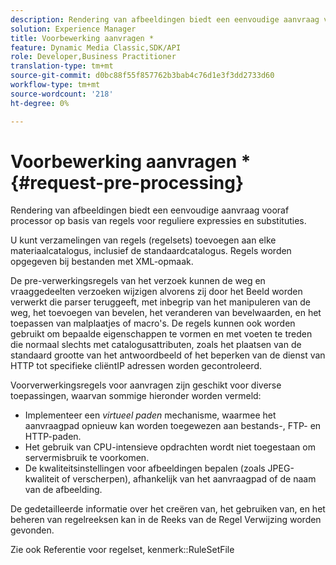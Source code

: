 ```yaml
---
description: Rendering van afbeeldingen biedt een eenvoudige aanvraag vooraf processor op basis van regels voor reguliere expressies en substituties.
solution: Experience Manager
title: Voorbewerking aanvragen *
feature: Dynamic Media Classic,SDK/API
role: Developer,Business Practitioner
translation-type: tm+mt
source-git-commit: d0bc88f55f857762b3bab4c76d1e3f3dd2733d60
workflow-type: tm+mt
source-wordcount: '218'
ht-degree: 0%

---
```



# Voorbewerking aanvragen *{#request-pre-processing}

Rendering van afbeeldingen biedt een eenvoudige aanvraag vooraf processor op basis van regels voor reguliere expressies en substituties.

U kunt verzamelingen van regels (regelsets) toevoegen aan elke materiaalcatalogus, inclusief de standaardcatalogus. Regels worden opgegeven bij bestanden met XML-opmaak.

De pre-verwerkingsregels van het verzoek kunnen de weg en vraaggedeelten verzoeken wijzigen alvorens zij door het Beeld worden verwerkt die parser teruggeeft, met inbegrip van het manipuleren van de weg, het toevoegen van bevelen, het veranderen van bevelwaarden, en het toepassen van malplaatjes of macro&#39;s. De regels kunnen ook worden gebruikt om bepaalde eigenschappen te vormen en met voeten te treden die normaal slechts met catalogusattributen, zoals het plaatsen van de standaard grootte van het antwoordbeeld of het beperken van de dienst van HTTP tot specifieke cliëntIP adressen worden gecontroleerd.

Voorverwerkingsregels voor aanvragen zijn geschikt voor diverse toepassingen, waarvan sommige hieronder worden vermeld:

* Implementeer een *virtueel paden* mechanisme, waarmee het aanvraagpad opnieuw kan worden toegewezen aan bestands-, FTP- en HTTP-paden.
* Het gebruik van CPU-intensieve opdrachten wordt niet toegestaan om servermisbruik te voorkomen.
* De kwaliteitsinstellingen voor afbeeldingen bepalen (zoals JPEG-kwaliteit of verscherpen), afhankelijk van het aanvraagpad of de naam van de afbeelding.

De gedetailleerde informatie over het creëren van, het gebruiken van, en het beheren van regelreeksen kan in de Reeks van de Regel Verwijzing worden gevonden.

Zie ook Referentie voor regelset, kenmerk::RuleSetFile
